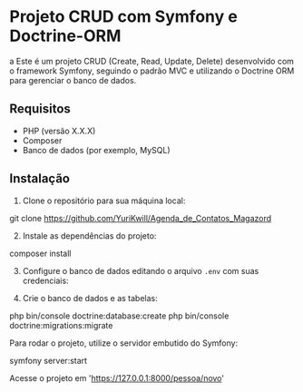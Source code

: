 # Projeto CRUD com Symfony e Doctrine-ORM 
a
Este é um projeto CRUD (Create, Read, Update, Delete) desenvolvido com o framework Symfony, seguindo o padrão MVC e utilizando o Doctrine ORM para gerenciar o banco de dados.

## Requisitos

- PHP (versão X.X.X)
- Composer
- Banco de dados (por exemplo, MySQL)

## Instalação

1. Clone o repositório para sua máquina local:

git clone https://github.com/YuriKwill/Agenda_de_Contatos_Magazord

2. Instale as dependências do projeto:

composer install

3. Configure o banco de dados editando o arquivo `.env` com suas credenciais:

4. Crie o banco de dados e as tabelas:

php bin/console doctrine:database:create
php bin/console doctrine:migrations:migrate

Para rodar o projeto, utilize o servidor embutido do Symfony:

symfony server:start

Acesse o projeto em 'https://127.0.0.1:8000/pessoa/novo'
